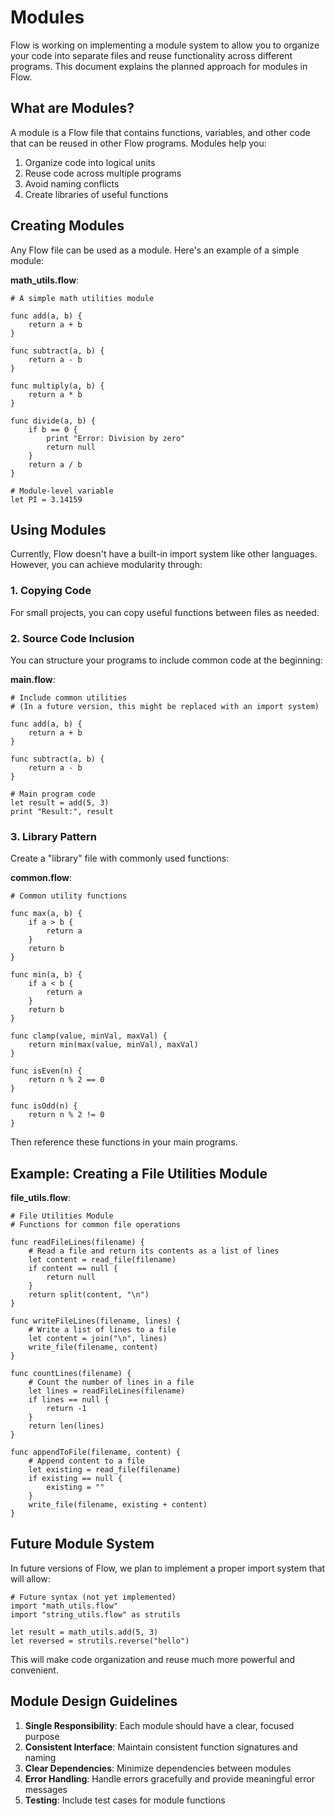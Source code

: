 # Modules

Flow is working on implementing a module system to allow you to organize your code into separate files and reuse functionality across different programs. This document explains the planned approach for modules in Flow.

## What are Modules?

A module is a Flow file that contains functions, variables, and other code that can be reused in other Flow programs. Modules help you:

1. Organize code into logical units
2. Reuse code across multiple programs
3. Avoid naming conflicts
4. Create libraries of useful functions

## Creating Modules

Any Flow file can be used as a module. Here's an example of a simple module:

**math_utils.flow**:
```flow
# A simple math utilities module

func add(a, b) {
    return a + b
}

func subtract(a, b) {
    return a - b
}

func multiply(a, b) {
    return a * b
}

func divide(a, b) {
    if b == 0 {
        print "Error: Division by zero"
        return null
    }
    return a / b
}

# Module-level variable
let PI = 3.14159
```

## Using Modules

Currently, Flow doesn't have a built-in import system like other languages. However, you can achieve modularity through:

### 1. Copying Code

For small projects, you can copy useful functions between files as needed.

### 2. Source Code Inclusion

You can structure your programs to include common code at the beginning:

**main.flow**:
```flow
# Include common utilities
# (In a future version, this might be replaced with an import system)

func add(a, b) {
    return a + b
}

func subtract(a, b) {
    return a - b
}

# Main program code
let result = add(5, 3)
print "Result:", result
```

### 3. Library Pattern

Create a "library" file with commonly used functions:

**common.flow**:
```flow
# Common utility functions

func max(a, b) {
    if a > b {
        return a
    }
    return b
}

func min(a, b) {
    if a < b {
        return a
    }
    return b
}

func clamp(value, minVal, maxVal) {
    return min(max(value, minVal), maxVal)
}

func isEven(n) {
    return n % 2 == 0
}

func isOdd(n) {
    return n % 2 != 0
}
```

Then reference these functions in your main programs.

## Example: Creating a File Utilities Module

**file_utils.flow**:
```flow
# File Utilities Module
# Functions for common file operations

func readFileLines(filename) {
    # Read a file and return its contents as a list of lines
    let content = read_file(filename)
    if content == null {
        return null
    }
    return split(content, "\n")
}

func writeFileLines(filename, lines) {
    # Write a list of lines to a file
    let content = join("\n", lines)
    write_file(filename, content)
}

func countLines(filename) {
    # Count the number of lines in a file
    let lines = readFileLines(filename)
    if lines == null {
        return -1
    }
    return len(lines)
}

func appendToFile(filename, content) {
    # Append content to a file
    let existing = read_file(filename)
    if existing == null {
        existing = ""
    }
    write_file(filename, existing + content)
}
```

## Future Module System

In future versions of Flow, we plan to implement a proper import system that will allow:

```flow
# Future syntax (not yet implemented)
import "math_utils.flow"
import "string_utils.flow" as strutils

let result = math_utils.add(5, 3)
let reversed = strutils.reverse("hello")
```

This will make code organization and reuse much more powerful and convenient.

## Module Design Guidelines

1. **Single Responsibility**: Each module should have a clear, focused purpose
2. **Consistent Interface**: Maintain consistent function signatures and naming
3. **Clear Dependencies**: Minimize dependencies between modules
4. **Error Handling**: Handle errors gracefully and provide meaningful error messages
5. **Testing**: Include test cases for module functions
```